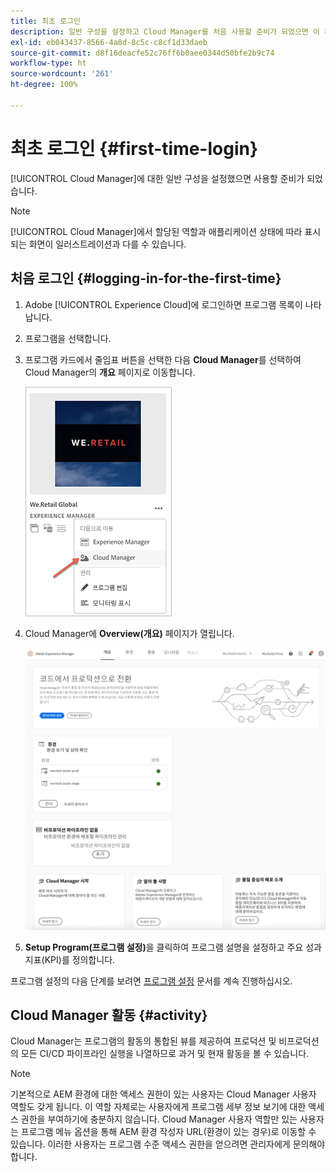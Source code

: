 ```yaml
---
title: 최초 로그인
description: 일반 구성을 설정하고 Cloud Manager를 처음 사용할 준비가 되었으면 이 페이지를 따르십시오.
exl-id: eb043437-8566-4a8d-8c5c-c8cf1d33daeb
source-git-commit: d8f16deacfe52c76ff6b0aee0344d50bfe2b9c74
workflow-type: ht
source-wordcount: '261'
ht-degree: 100%

---
```



# 최초 로그인 {#first-time-login}

[!UICONTROL Cloud Manager]에 대한 일반 구성을 설정했으면 사용할 준비가 되었습니다.

>[!NOTE]
>
>[!UICONTROL Cloud Manager]에서 할당된 역할과 애플리케이션 상태에 따라 표시되는 화면이 일러스트레이션과 다를 수 있습니다.

## 처음 로그인 {#logging-in-for-the-first-time}

1. Adobe [!UICONTROL Experience Cloud]에 로그인하면 프로그램 목록이 나타납니다.

1. 프로그램을 선택합니다.

1. 프로그램 카드에서 줄임표 버튼을 선택한 다음 **Cloud Manager**&#x200B;를 선택하여 Cloud Manager의 **개요** 페이지로 이동합니다.

   ![Cloud Manager 옵션](/help/assets/navigate-cm1.png)

1. Cloud Manager에 **Overview(개요)** 페이지가 열립니다.

   ![Cloud Manager 개요 페이지](/help/assets/FirstLogin1.png)

1. **Setup Program(프로그램 설정)**&#x200B;을 클릭하여 프로그램 설명을 설정하고 주요 성과 지표(KPI)를 정의합니다.

프로그램 설정의 다음 단계를 보려면 [프로그램 설정](/help/getting-started/program-setup.md) 문서를 계속 진행하십시오.

## Cloud Manager 활동 {#activity}

Cloud Manager는 프로그램의 활동의 통합된 뷰를 제공하여 프로덕션 및 비프로덕션의 모든 CI/CD 파이프라인 실행을 나열하므로 과거 및 현재 활동을 볼 수 있습니다.

>[!NOTE]
>
>기본적으로 AEM 환경에 대한 액세스 권한이 있는 사용자는 Cloud Manager 사용자 역할도 갖게 됩니다. 이 역할 자체로는 사용자에게 프로그램 세부 정보 보기에 대한 액세스 권한을 부여하기에 충분하지 않습니다. Cloud Manager 사용자 역할만 있는 사용자는 프로그램 메뉴 옵션을 통해 AEM 환경 작성자 URL(환경이 있는 경우)로 이동할 수 있습니다. 이러한 사용자는 프로그램 수준 액세스 권한을 얻으려면 관리자에게 문의해야 합니다.
